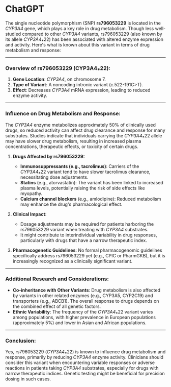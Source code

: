 # ChatGPT

The single nucleotide polymorphism (SNP) **rs796053229** is located in the *CYP3A4* gene, which plays a key role in drug metabolism. Though less well-studied compared to other *CYP3A4* variants, rs796053229 (also known by its allele *CYP3A4*⁎22) has been associated with altered enzyme expression and activity. Here's what is known about this variant in terms of drug metabolism and response:

---

### **Overview of rs796053229 (CYP3A4⁎22):**
1. **Gene Location**: *CYP3A4*, on chromosome 7.
2. **Type of Variant**: A noncoding intronic variant (c.522-191C>T).
3. **Effect**: Decreases *CYP3A4* mRNA expression, leading to reduced enzyme activity.

---

### **Influence on Drug Metabolism and Response:**
The *CYP3A4* enzyme metabolizes approximately 50% of clinically used drugs, so reduced activity can affect drug clearance and response for many substrates. Studies indicate that individuals carrying the *CYP3A4*⁎22 allele may have slower drug metabolism, resulting in increased plasma concentrations, therapeutic effects, or toxicity of certain drugs.

1. **Drugs Affected by rs796053229:**
   - **Immunosuppressants (e.g., tacrolimus)**: Carriers of the *CYP3A4*⁎22 variant tend to have slower tacrolimus clearance, necessitating dose adjustments.
   - **Statins** (e.g., atorvastatin): The variant has been linked to increased plasma levels, potentially raising the risk of side effects like myopathy.
   - **Calcium channel blockers** (e.g., amlodipine): Reduced metabolism may enhance the drug's pharmacological effect.

2. **Clinical Impact**:
   - Dosage adjustments may be required for patients harboring the rs796053229 variant when treating with *CYP3A4* substrates.
   - It might contribute to interindividual variability in drug responses, particularly with drugs that have a narrow therapeutic index.

3. **Pharmacogenetic Guidelines**:
   No formal pharmacogenomic guidelines specifically address rs796053229 yet (e.g., CPIC or PharmGKB), but it is increasingly recognized as a clinically significant variant.

---

### **Additional Research and Considerations:**
- **Co-inheritance with Other Variants**: Drug metabolism is also affected by variants in other related enzymes (e.g., CYP3A5, CYP2C19) and transporters (e.g., ABCB1). The overall response to drugs depends on the combined effect of all genetic factors.
- **Ethnic Variability**: The frequency of the *CYP3A4*⁎22 variant varies among populations, with higher prevalence in European populations (approximately 5%) and lower in Asian and African populations.

---

### **Conclusion:**
Yes, rs796053229 (*CYP3A4*⁎22) is known to influence drug metabolism and response, primarily by reducing *CYP3A4* enzyme activity. Clinicians should consider this variant when encountering variable responses or adverse reactions in patients taking *CYP3A4* substrates, especially for drugs with narrow therapeutic indices. Genetic testing might be beneficial for precision dosing in such cases.